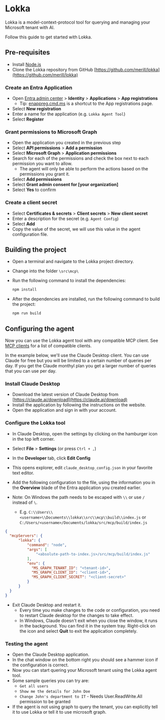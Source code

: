 # Lokka

Lokka is a model-context-protocol tool for querying and managing your Microsoft tenant with AI.

Follow this guide to get started with Lokka.

## Pre-requisites

- Install [Node.js](https://nodejs.org/en/download/)
- Clone the Lokka repository from GitHub [https://github.com/merill/lokka](https://github.com/merill/lokka)

### Create an Entra Application

- Open [Entra admin center](https://entra.microsoft.com) > **Identity** > **Applications** > **App registrations**
  - Tip: [enappreg.cmd.ms](https://enappreg.cmd.ms) is a shortcut to the App registrations page.
- Select **New registration**
- Enter a name for the application (e.g. `Lokka Agent Tool`)
- Select **Register**

### Grant permissions to Microsoft Graph

- Open the application you created in the previous step
- Select **API permissions** > **Add a permission**
- Select **Microsoft Graph** > **Application permissions**
- Search for each of the permissions and check the box next to each permission you want to allow.
  - The agent will only be able to perform the actions based on the permissions you grant it.
- Select **Add permissions**
- Select **Grant admin consent for [your organization]**
- Select **Yes** to confirm

### Create a client secret

- Select **Certificates & secrets** > **Client secrets** > **New client secret**
- Enter a description for the secret (e.g. `Agent Config`)
- Select **Add**
- Copy the value of the secret, we will use this value in the agent configuration file.

## Building the project

- Open a terminal and navigate to the Lokka project directory.
- Change into the folder `\src\mcp\`
- Run the following command to install the dependencies:

  ```bash
  npm install
  ```

- After the dependencies are installed, run the following command to build the project:

  ```bash
  npm run build
  ```

## Configuring the agent

Now you can use the Lokka agent tool with any compatible MCP client. See [MCP clients](https://modelcontextprotocol.io/clients) for a list of compatible clients.

In the example below, we'll use the Claude Desktop client. You can use Claude for free but you will be limited to a certain number of queries per day. If you get the Claude monthyl plan you get a larger number of queries that you can use per day.

### Install Claude Desktop

- Download the latest version of Claude Desktop from [https://claude.ai/download](https://claude.ai/download)
- Install the application by following the instructions on the website.
- Open the application and sign in with your account.

### Configure the Lokka tool

- In Claude Desktop, open the settings by clicking on the hamburger icon in the top left corner.
- Select **File** > **Settings** (or press `Ctrl + ,`)
- In the **Developer** tab, click **Edit Config**
- This opens explorer, edit `claude_desktop_config.json` in your favorite text editor.
- Add the following configuration to the file, using the information you in the **Overview** blade of the Entra application you created earlier.

- Note: On Windows the path needs to be escaped with `\\` or use `/` instead of `\`.
  - E.g. `C:\\Users\\<username>\\Documents\\lokka\\src\\mcp\\build\\index.js` or `C:/Users/<username>/Documents/lokka/src/mcp/build/index.js`

```json
{
  "mcpServers": {
      "lokka": {
          "command": "node",
          "args": [
              "<absolute-path-to-index.js>/src/mcp/build/index.js"
          ],
          "env": {
            "MS_GRAPH_TENANT_ID": "<tenant-id>",
            "MS_GRAPH_CLIENT_ID": "<client-id>",
            "MS_GRAPH_CLIENT_SECRET": "<client-secret>"
          }
      }
  }
}
```

- Exit Claude Desktop and restart it.
  - Every time you make changes to the code or configuration, you need to restart Claude desktop for the changes to take effect.
  - In Windows, Claude doesn't exit when you close the window, it runs in the background. You can find it in the system tray. Right-click on the icon and select **Quit** to exit the application completely.

### Testing the agent

- Open the Claude Desktop application.
- In the chat window on the bottom right you should see a hammer icon if the configuration is correct.
- Now you can start quering your Microsoft tenant using the Lokka agent tool.
- Some sample queries you can try are:
  - `Get all users`
  - `Show me the details for John Doe`
  - `Change John's department to IT` - Needs User.ReadWrite.All permission to be granted
- If the agent is not using graph to query the tenant, you can explicitly tell it to use Lokka or tell it to use microsoft graph.